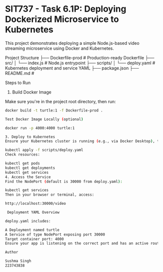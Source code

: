 # SIT737 - Task 6.1P: Deploying Dockerized Microservice to Kubernetes

This project demonstrates deploying a simple Node.js-based video streaming microservice using Docker and Kubernetes.

 Project Structure
├── Dockerfile-prod # Production-ready Dockerfile ├── src/ │ └── index.js # Node.js entrypoint ├── scripts/ │ └── deploy.yaml # Kubernetes deployment and service YAML ├── package.json ├── README.md #


Steps to Run

1.  Build Docker Image

Make sure you're in the project root directory, then run:

```bash
docker build -t turtle:1 -f Dockerfile-prod .

Test Docker Image Locally (optional)

docker run -p 4000:4000 turtle:1

3. Deploy to Kubernetes
Ensure your Kubernetes cluster is running (e.g., via Docker Desktop), then run:

kubectl apply -f scripts/deploy.yaml
Check resources:

kubectl get pods
kubectl get deployments
kubectl get services
4. Access the Service
Find the NodePort (default is 30000 from deploy.yaml):

kubectl get services
Then in your browser or terminal, access:

http://localhost:30000/video

 Deployment YAML Overview

deploy.yaml includes:

A Deployment named turtle
A Service of type NodePort exposing port 30000
Target container port: 4000
Ensure your app is listening on the correct port and has an active route for /video.

Author 

Sushma Singh
223743838